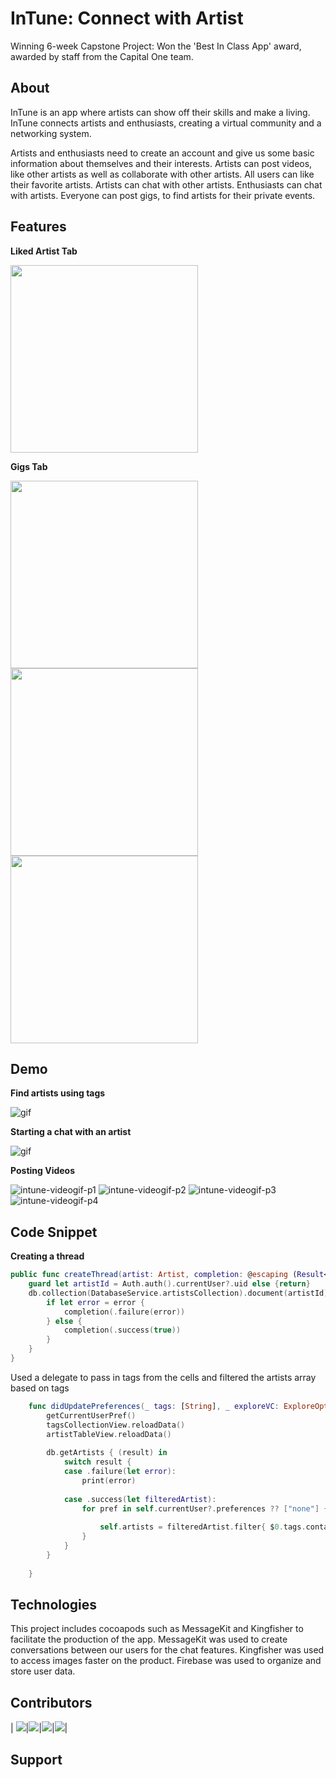 # InTune: Connect with Artist

Winning 6-week Capstone Project: Won the 'Best In Class App' award, awarded by staff from the Capital One team. 

## About

InTune is an app where artists can show off their skills and make a living. InTune connects artists and enthusiasts, creating a virtual community and a networking system.

Artists and enthusiasts need to create an account and give us some basic information about themselves and their interests. Artists can post videos, like other artists as well as collaborate with other artists. All users can like their favorite artists. Artists can chat with other artists. Enthusiasts can chat with artists. Everyone can post gigs, to find artists for their private events.

## Features

**Liked Artist Tab**

<img src="DemoExamples/LA.png" width="300">

**Gigs Tab**

<img src="DemoExamples/GT.png" width="300">
<img src="DemoExamples/PG.png" width="300">
<img src="DemoExamples/GD.png" width="300">

## Demo

**Find artists using tags**

![gif](DemoExamples/TagsExplore.gif)

**Starting a chat with an artist**

![gif](DemoExamples/Chat.gif)

**Posting Videos**

![intune-videogif-p1](https://user-images.githubusercontent.com/55755297/86839904-06bad880-c070-11ea-9291-5f1b0ffed1a5.gif)
![intune-videogif-p2](https://user-images.githubusercontent.com/55755297/86839910-091d3280-c070-11ea-818a-fa2185e3a33c.gif)
![intune-videogif-p3](https://user-images.githubusercontent.com/55755297/86839916-0cb0b980-c070-11ea-8c77-b39b55d6471a.gif)
![intune-videogif-p4](https://user-images.githubusercontent.com/55755297/86841107-84cbaf00-c071-11ea-90bf-f558a4b752dd.gif)


## Code Snippet 

**Creating a thread**

```swift
public func createThread(artist: Artist, completion: @escaping (Result<Bool, Error>)->()) {
    guard let artistId = Auth.auth().currentUser?.uid else {return}
    db.collection(DatabaseService.artistsCollection).document(artistId).collection(DatabaseService.threadCollection).document(artist.artistId).setData(["name" : artist.name, "artistId": artist.artistId, "photoURL": artist.photoURL ?? "no photo url", "city": artist.city]) { (error) in
        if let error = error {
            completion(.failure(error))
        } else {
            completion(.success(true))
        }
    }
}    
```


Used a delegate to pass in tags from the cells and filtered the artists array based on tags 
```swift
    func didUpdatePreferences(_ tags: [String], _ exploreVC: ExploreOptionsController) {
        getCurrentUserPref()
        tagsCollectionView.reloadData()
        artistTableView.reloadData()
        
        db.getArtists { (result) in
            switch result {
            case .failure(let error):
                print(error)
                
            case .success(let filteredArtist):
                for pref in self.currentUser?.preferences ?? ["none"] {
                    
                    self.artists = filteredArtist.filter{ $0.tags.contains(pref) }
                }
            }
        }
        
    }
```


## Technologies

This project includes cocoapods such as MessageKit and Kingfisher to facilitate the production of the app. MessageKit was used to create conversations between our users for the chat features. Kingfisher was used to access images faster on the product. Firebase was used to organize and store user data.


## Contributors 
| [![](https://avatars2.githubusercontent.com/u/55721710?s=200&u=0eebcc3a8a764dfe250d0b89fce345a2ca46eb6d&v=4&s=300)](https://github.com/maitreebain)|[![](https://avatars2.githubusercontent.com/u/55755297?s=200&u=364f4a7c46054d81adf10cc9b63e5215b5a83515&v=4&s=30)](https://github.com/TiffanyObi)|[![](https://avatars2.githubusercontent.com/u/55717913?s=200&u=6a26ab824fe75a6038add490238e47dc972ec603&v=4&s=30)](https://github.com/ChristianHurtado29)|[![](https://avatars3.githubusercontent.com/u/55722232?s=200&u=742a8f0f4cab152c96093d98305b09c92eddf8bc&v=4&s=30)](https://github.com/oscarvictoria)|


## Support

